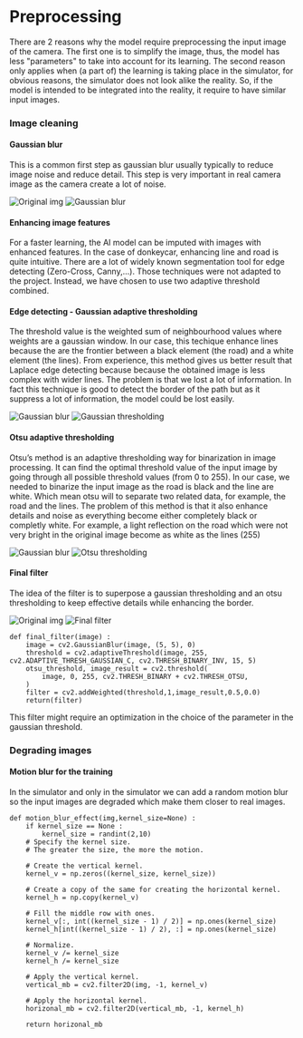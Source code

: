 # Preprocessing

There are 2 reasons why the model require preprocessing the input image of the camera. The first one is to simplify the image, thus, the model has less "parameters" to take into account for its learning. The second reason only applies when (a part of) the learning is taking place in the simulator, for obvious reasons, the simulator does not look alike the reality. So, if the model is intended to be integrated into the reality, it require to have similar input images.

### Image cleaning

#### Gaussian blur

This is a common first step as gaussian blur usually typically to reduce image noise and reduce detail. This step is very important in real camera image as the camera create a lot of noise.

![Original img](img\_example/example\_ori.jpg.jpg) ![Gaussian blur](img\_example/gaussian\_blur.jpg)

#### Enhancing image features

For a faster learning, the AI model can be imputed with images with enhanced features. In the case of donkeycar, enhancing line and road is quite intuitive. There are a lot of widely known segmentation tool for edge detecting (Zero-Cross, Canny,...). Those techniques were not adapted to the project. Instead, we have chosen to use two adaptive threshold combined.

#### Edge detecting - Gaussian adaptive thresholding

The threshold value is the weighted sum of neighbourhood values where weights are a gaussian window. In our case, this techique enhance lines because the are the frontier between a black element (the road) and a white element (the lines). From experience, this method gives us better result that Laplace edge detecting because because the obtained image is less complex with wider lines. The problem is that we lost a lot of information. In fact this technique is good to detect the border of the path but as it suppress a lot of information, the model could be lost easily.

![Gaussian blur](img\_example/gaussian\_blur.jpg) ![Gaussian thresholding](img\_example/gaussian\_threshold.jpg)

#### Otsu adaptive thresholding

Otsu’s method is an adaptive thresholding way for binarization in image processing. It can find the optimal threshold value of the input image by going through all possible threshold values (from 0 to 255). In our case, we needed to binarize the input image as the road is black and the line are white. Which mean otsu will to separate two related data, for example, the road and the lines. The problem of this method is that it also enhance details and noise as everything become either completely black or completly white. For example, a light reflection on the road which were not very bright in the original image become as white as the lines (255)

![Gaussian blur](img\_example/gaussian\_blur.jpg) ![Otsu thresholding](img\_example/otsu\_treshold.jpg)

#### Final filter

The idea of the filter is to superpose a gaussian thresholding and an otsu thresholding to keep effective details while enhancing the border.

![Original img](img\_example/example\_ori.jpg.jpg) ![Final filter](img\_example/final\_filter.jpg)

```
def final_filter(image) :
    image = cv2.GaussianBlur(image, (5, 5), 0)
    threshold = cv2.adaptiveThreshold(image, 255, cv2.ADAPTIVE_THRESH_GAUSSIAN_C, cv2.THRESH_BINARY_INV, 15, 5)
    otsu_threshold, image_result = cv2.threshold(
        image, 0, 255, cv2.THRESH_BINARY + cv2.THRESH_OTSU,
    )
    filter = cv2.addWeighted(threshold,1,image_result,0.5,0.0)
    return(filter)

```

This filter might require an optimization in the choice of the parameter in the gaussian threshold.

### Degrading images

#### Motion blur for the training

In the simulator and only in the simulator we can add a random motion blur so the input images are degraded which make them closer to real images.

```
def motion_blur_effect(img,kernel_size=None) :
    if kernel_size == None :
        kernel_size = randint(2,10)
    # Specify the kernel size.
    # The greater the size, the more the motion.

    # Create the vertical kernel.
    kernel_v = np.zeros((kernel_size, kernel_size))

    # Create a copy of the same for creating the horizontal kernel.
    kernel_h = np.copy(kernel_v)

    # Fill the middle row with ones.
    kernel_v[:, int((kernel_size - 1) / 2)] = np.ones(kernel_size)
    kernel_h[int((kernel_size - 1) / 2), :] = np.ones(kernel_size)

    # Normalize.
    kernel_v /= kernel_size
    kernel_h /= kernel_size

    # Apply the vertical kernel.
    vertical_mb = cv2.filter2D(img, -1, kernel_v)

    # Apply the horizontal kernel.
    horizonal_mb = cv2.filter2D(vertical_mb, -1, kernel_h)

    return horizonal_mb
```

####
